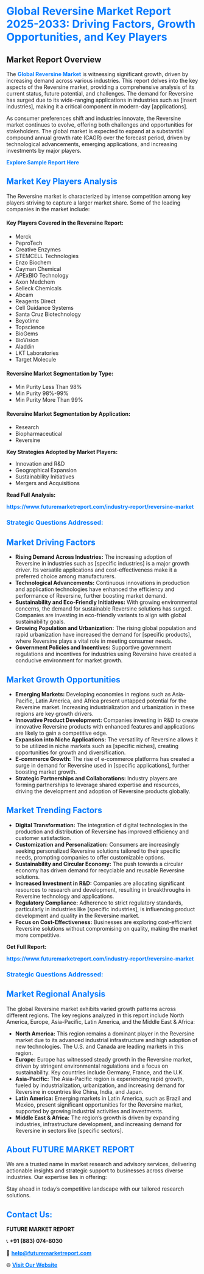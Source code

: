 <h1 style="color: #007BFF;">Global Reversine Market Report 2025-2033: Driving Factors, Growth Opportunities, and Key Players</h1>

<section id="overview">
<h2>Market Report Overview</h2>
<p>The <a href="https://www.futuremarketreport.com/industry-report/reversine-market" style="color: #007BFF; text-decoration: none;"><strong>Global Reversine Market</strong></a> is witnessing significant growth, driven by increasing demand across various industries. This report delves into the key aspects of the Reversine market, providing a comprehensive analysis of its current status, future potential, and challenges. The demand for Reversine has surged due to its wide-ranging applications in industries such as [insert industries], making it a critical component in modern-day [applications].</p>
<p>As consumer preferences shift and industries innovate, the Reversine market continues to evolve, offering both challenges and opportunities for stakeholders. The global market is expected to expand at a substantial compound annual growth rate (CAGR) over the forecast period, driven by technological advancements, emerging applications, and increasing investments by major players.</p>
</section>

<section id="overview">
<p><a href="https://www.futuremarketreport.com/request-sample/reportId=122851" style="color: #007BFF; text-decoration: none;"><strong>Explore Sample Report Here</strong></a></p>
</section>

<section id="key-players">
<h2 style="color: #007BFF;">Market Key Players Analysis</h2>
<p>The Reversine market is characterized by intense competition among key players striving to capture a larger market share. Some of the leading companies in the market include:</p>
<h4>Key Players Covered in the Reversine Report:</h4>
<ul><li>Merck</li><li>PeproTech</li><li>Creative Enzymes</li><li>STEMCELL Technologies</li><li>Enzo Biochem</li><li>Cayman Chemical</li><li>APExBIO Technology</li><li>Axon Medchem</li><li>Selleck Chemicals</li><li>Abcam</li><li>Reagents Direct</li><li>Cell Guidance Systems</li><li>Santa Cruz Biotechnology</li><li>Beyotime</li><li>Topscience</li><li>BioGems</li><li>BioVision</li><li>Aladdin</li><li>LKT Laboratories</li><li>Target Molecule</li></ul>
<h4>Reversine Market Segmentation by Type:</h4>
<ul><li>Min Purity Less Than 98%</li><li>Min Purity 98%-99%</li><li>Min Purity More Than 99%</li></ul>

<h4>Reversine Market Segmentation by Application:</h4>
<ul><li>Research</li><li>Biopharmaceutical</li><li>Reversine</li></ul>
<p><strong>Key Strategies Adopted by Market Players:</strong></p>
<ul>
<li>Innovation and R&D</li>
<li>Geographical Expansion</li>
<li>Sustainability Initiatives</li>
<li>Mergers and Acquisitions</li>
</ul>
</section>

<section>
<p><strong>Read Full Analysis: </strong></p><a href="https://www.futuremarketreport.com/industry-report/reversine-market" style="color: #007BFF; text-decoration: none;"><strong>https://www.futuremarketreport.com/industry-report/reversine-market</strong></a>
<h3 style="color: #007BFF;">Strategic Questions Addressed:</h3>
</section>

<section id="driving-factors">
<h2 style="color: #007BFF;">Market Driving Factors</h2>
<ul>
<li><strong>Rising Demand Across Industries:</strong> The increasing adoption of Reversine in industries such as [specific industries] is a major growth driver. Its versatile applications and cost-effectiveness make it a preferred choice among manufacturers.</li>
<li><strong>Technological Advancements:</strong> Continuous innovations in production and application technologies have enhanced the efficiency and performance of Reversine, further boosting market demand.</li>
<li><strong>Sustainability and Eco-Friendly Initiatives:</strong> With growing environmental concerns, the demand for sustainable Reversine solutions has surged. Companies are investing in eco-friendly variants to align with global sustainability goals.</li>
<li><strong>Growing Population and Urbanization:</strong> The rising global population and rapid urbanization have increased the demand for [specific products], where Reversine plays a vital role in meeting consumer needs.</li>
<li><strong>Government Policies and Incentives:</strong> Supportive government regulations and incentives for industries using Reversine have created a conducive environment for market growth.</li>
</ul>
</section>

<section id="growth-opportunities">
<h2 style="color: #007BFF;">Market Growth Opportunities</h2>
<ul>
<li><strong>Emerging Markets:</strong> Developing economies in regions such as Asia-Pacific, Latin America, and Africa present untapped potential for the Reversine market. Increasing industrialization and urbanization in these regions are key growth drivers.</li>
<li><strong>Innovative Product Development:</strong> Companies investing in R&D to create innovative Reversine products with enhanced features and applications are likely to gain a competitive edge.</li>
<li><strong>Expansion into Niche Applications:</strong> The versatility of Reversine allows it to be utilized in niche markets such as [specific niches], creating opportunities for growth and diversification.</li>
<li><strong>E-commerce Growth:</strong> The rise of e-commerce platforms has created a surge in demand for Reversine used in [specific applications], further boosting market growth.</li>
<li><strong>Strategic Partnerships and Collaborations:</strong> Industry players are forming partnerships to leverage shared expertise and resources, driving the development and adoption of Reversine products globally.</li>
</ul>
</section>

<section id="trending-factors">
<h2 style="color: #007BFF;">Market Trending Factors</h2>
<ul>
<li><strong>Digital Transformation:</strong> The integration of digital technologies in the production and distribution of Reversine has improved efficiency and customer satisfaction.</li>
<li><strong>Customization and Personalization:</strong> Consumers are increasingly seeking personalized Reversine solutions tailored to their specific needs, prompting companies to offer customizable options.</li>
<li><strong>Sustainability and Circular Economy:</strong> The push towards a circular economy has driven demand for recyclable and reusable Reversine solutions.</li>
<li><strong>Increased Investment in R&D:</strong> Companies are allocating significant resources to research and development, resulting in breakthroughs in Reversine technology and applications.</li>
<li><strong>Regulatory Compliance:</strong> Adherence to strict regulatory standards, particularly in industries like [specific industries], is influencing product development and quality in the Reversine market.</li>
<li><strong>Focus on Cost-Effectiveness:</strong> Businesses are exploring cost-efficient Reversine solutions without compromising on quality, making the market more competitive.</li>
</ul>
</section>

<section>
<p><strong>Get Full Report: </strong></p><a href="https://www.futuremarketreport.com/industry-report/reversine-market" style="color: #007BFF; text-decoration: none;"><strong>https://www.futuremarketreport.com/industry-report/reversine-market</strong></a>
<h3 style="color: #007BFF;">Strategic Questions Addressed:</h3>
</section>


<section id="regional-analysis">
<h2 style="color: #007BFF;">Market Regional Analysis</h2>
<p>The global Reversine market exhibits varied growth patterns across different regions. The key regions analyzed in this report include North America, Europe, Asia-Pacific, Latin America, and the Middle East & Africa:</p>
<ul>
<li><strong>North America:</strong> This region remains a dominant player in the Reversine market due to its advanced industrial infrastructure and high adoption of new technologies. The U.S. and Canada are leading markets in this region.</li>
<li><strong>Europe:</strong> Europe has witnessed steady growth in the Reversine market, driven by stringent environmental regulations and a focus on sustainability. Key countries include Germany, France, and the U.K.</li>
<li><strong>Asia-Pacific:</strong> The Asia-Pacific region is experiencing rapid growth, fueled by industrialization, urbanization, and increasing demand for Reversine in countries like China, India, and Japan.</li>
<li><strong>Latin America:</strong> Emerging markets in Latin America, such as Brazil and Mexico, present significant opportunities for the Reversine market, supported by growing industrial activities and investments.</li>
<li><strong>Middle East & Africa:</strong> The region’s growth is driven by expanding industries, infrastructure development, and increasing demand for Reversine in sectors like [specific sectors].</li>
</ul>
</section>

<footer>
<h2 style="color: #007BFF;">About FUTURE MARKET REPORT</h2>
<p>We are a trusted name in market research and advisory services, delivering actionable insights and strategic support to businesses across diverse industries. Our expertise lies in offering:</p>

<p>Stay ahead in today’s competitive landscape with our tailored research solutions.</p>

<h2 style="color: #007BFF;">Contact Us:</h2>
<p><strong>FUTURE MARKET REPORT</strong></p>
<p>📞 <strong>+91 (883) 074-8030</strong></p>
<p>📧 <strong><a href="mailto:help@futuremarketreport.com" style="color: #007BFF;">help@futuremarketreport.com</a></strong></p>
<p>🌐 <strong><a href="https://www.futuremarketreport.com/" style="color: #007BFF;">Visit Our Website</a></strong></p>
</footer>